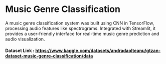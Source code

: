 # Music Genre Classification
A music genre classification system was built using CNN in TensorFlow, processing audio features like spectrograms. Integrated with Streamlit, it provides a user-friendly interface for real-time music genre prediction and audio visualization.
#### Dataset Link : https://www.kaggle.com/datasets/andradaolteanu/gtzan-dataset-music-genre-classification/data
